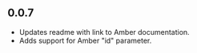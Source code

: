 ## 0.0.7

- Updates readme with link to Amber documentation.
- Adds support for Amber "id" parameter.

